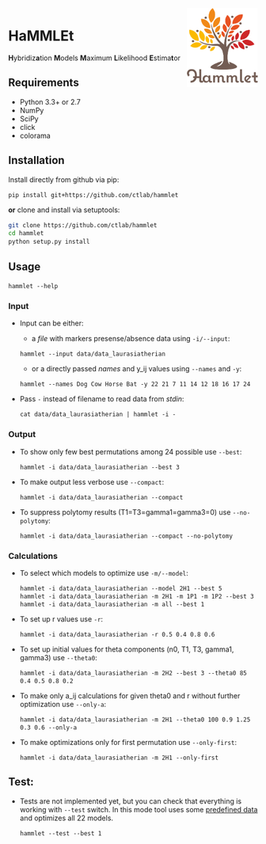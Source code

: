 <img src="logo.png" height="160px" align="right" />

# HaMMLEt

**H**ybridiz**a**tion **M**odels **M**aximum **L**ikelihood **E**stima**t**or

## Requirements

* Python 3.3+ or 2.7
* NumPy
* SciPy
* click
* colorama

## Installation

Install directly from github via pip:

```
pip install git+https://github.com/ctlab/hammlet
```

**or** clone and install via setuptools:

```sh
git clone https://github.com/ctlab/hammlet
cd hammlet
python setup.py install
```

## Usage

`hammlet --help`

### Input

* Input can be either:
    - a _file_ with markers presense/absence data using `-i/--input`:
    ```
    hammlet --input data/data_laurasiatherian
    ```

    - or a directly passed _names_ and y_ij values using `--names` and `-y`:
    ```
    hammlet --names Dog Cow Horse Bat -y 22 21 7 11 14 12 18 16 17 24
    ```

* Pass `-` instead of filename to read data from _stdin_:
    ```
    cat data/data_laurasiatherian | hammlet -i -
    ```

### Output

* To show only few best permutations among 24 possible use `--best`:
    ```
    hammlet -i data/data_laurasiatherian --best 3
    ```

* To make output less verbose use `--compact`:
    ```
    hammlet -i data/data_laurasiatherian --compact
    ```

* To suppress polytomy results (T1=T3=gamma1=gamma3=0) use `--no-polytomy`:
    ```
    hammlet -i data/data_laurasiatherian --compact --no-polytomy
    ```

### Calculations

* To select which models to optimize use `-m/--model`:
    ```
    hammlet -i data/data_laurasiatherian --model 2H1 --best 5
    hammlet -i data/data_laurasiatherian -m 2H1 -m 1P1 -m 1P2 --best 3
    hammlet -i data/data_laurasiatherian -m all --best 1
    ```

* To set up r values use `-r`:
    ```
    hammlet -i data/data_laurasiatherian -r 0.5 0.4 0.8 0.6
    ```

* To set up initial values for theta components (n0, T1, T3, gamma1, gamma3) use `--theta0`:
    ```
    hammlet -i data/data_laurasiatherian -m 2H2 --best 3 --theta0 85 0.4 0.5 0.8 0.2
    ```

* To make only a_ij calculations for given theta0 and r without further optimization use `--only-a`:
    ```
    hammlet -i data/data_laurasiatherian -m 2H1 --theta0 100 0.9 1.25 0.3 0.6 --only-a
    ```

* To make optimizations only for first permutation use `--only-first`:
    ```
    hammlet -i data/data_laurasiatherian -m 2H1 --only-first
    ```

## Test:

* Tests are not implemented yet, but you can check that everything is working with `--test` switch.
In this mode tool uses some [predefined data](data/data_laurasiatherian) and optimizes all 22 models.
    ```
    hammlet --test --best 1
    ```
